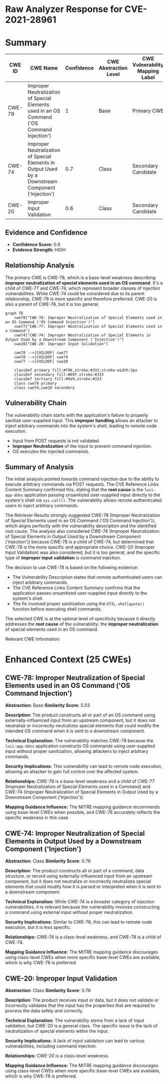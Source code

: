 # Raw Analyzer Response for CVE-2021-28961

# Summary
| CWE ID  | CWE Name                                                                              | Confidence | CWE Abstraction Level | CWE Vulnerability Mapping Label | CWE-Vulnerability Mapping Notes |
|---------|---------------------------------------------------------------------------------------|------------|-----------------------|-----------------------------------|------------------------------------|
| CWE-78  | Improper Neutralization of Special Elements used in an OS Command ('OS Command Injection') | 1          | Base                  | Primary CWE                       | Allowed                            |
| CWE-74 | Improper Neutralization of Special Elements in Output Used by a Downstream Component ('Injection') | 0.7        | Class                  | Secondary Candidate                       | Discouraged (but considered due to parent relationship) |
| CWE-20 | Improper Input Validation                                                              | 0.6         | Class                  | Secondary Candidate                       | Discouraged                       |

## Evidence and Confidence

*   **Confidence Score:** 0.9
*   **Evidence Strength:** HIGH

## Relationship Analysis
The primary CWE is CWE-78, which is a base-level weakness describing **improper neutralization of special elements used in an OS command**. It's a child of CWE-77 and CWE-74, which represent broader classes of injection vulnerabilities. While CWE-74 could be considered due to its parent relationship, CWE-78 is more specific and therefore preferred. CWE-20 is also a parent of CWE-78, but it is too general.

```mermaid
graph TD
    cwe78["CWE-78: Improper Neutralization of Special Elements used in an OS Command ('OS Command Injection')"]
    cwe77["CWE-77: Improper Neutralization of Special Elements used in a Command"]
    cwe74["CWE-74: Improper Neutralization of Special Elements in Output Used by a Downstream Component ('Injection')"]
    cwe20["CWE-20: Improper Input Validation"]

    cwe78 -->|CHILDOF| cwe77
    cwe78 -->|CHILDOF| cwe74
    cwe77 -->|CHILDOF| cwe20

    classDef primary fill:#f96,stroke:#333,stroke-width:2px
    classDef secondary fill:#69f,stroke:#333
    classDef tertiary fill:#9e9,stroke:#333
    class cwe78 primary
    class cwe74,cwe20 secondary
```

## Vulnerability Chain
The vulnerability chain starts with the application's failure to properly sanitize user-supplied input. This **improper handling** allows an attacker to inject arbitrary commands into the system's shell, leading to remote code execution.
  - Input from POST requests is not validated.
  - **Improper Neutralization** of the input to prevent command injection.
  - OS executes the injected commands.

## Summary of Analysis
The initial analysis pointed towards command injection due to the ability to execute arbitrary commands via POST requests. The CVE Reference Links Content Summary confirmed this, stating that the **root cause** is the `luci-app-ddns` application passing unsanitized user-supplied input directly to the system's shell via `sys.call()`. The vulnerability allows remote authenticated users to inject arbitrary commands.

The Retriever Results strongly suggested CWE-78 (Improper Neutralization of Special Elements used in an OS Command ('OS Command Injection')), which aligns perfectly with the vulnerability description and the identified root cause. The analysis also considered CWE-74 (Improper Neutralization of Special Elements in Output Used by a Downstream Component ('Injection')) because CWE-78 is a child of CWE-74, but determined that CWE-78 is the more specific and appropriate choice. CWE-20 (Improper Input Validation) was also considered, but it is too general, and the specific type of **improper input validation** is command injection.

The decision to use CWE-78 is based on the following evidence:

*   The Vulnerability Description states that remote authenticated users can inject arbitrary commands.
*   The CVE Reference Links Content Summary confirms that the application passes unsanitized user-supplied input directly to the system's shell.
*   The fix involved proper sanitization using the `UTIL.shellquote()` function before executing shell commands.

The selected CWE is at the optimal level of specificity because it directly addresses the **root cause** of the vulnerability: the **improper neutralization** of special elements used in an OS command.

Relevant CWE Information:

# Enhanced Context (25 CWEs)

## CWE-78: Improper Neutralization of Special Elements used in an OS Command ('OS Command Injection')
**Abstraction:** Base
**Similarity Score**: 5.03

**Description**:
The product constructs all or part of an OS command using externally-influenced input from an upstream component, but it does not neutralize or incorrectly neutralizes special elements that could modify the intended OS command when it is sent to a downstream component.

**Technical Explanation:**
The vulnerability matches CWE-78 because the `luci-app-ddns` application constructs OS commands using user-supplied input without proper sanitization, allowing attackers to inject arbitrary commands.

**Security Implications:**
This vulnerability can lead to remote code execution, allowing an attacker to gain full control over the affected system.

**Relationships:**
CWE-78 is a base-level weakness and a child of CWE-77 (Improper Neutralization of Special Elements used in a Command) and CWE-74 (Improper Neutralization of Special Elements in Output Used by a Downstream Component ('Injection')).

**Mapping Guidance Influence:**
The MITRE mapping guidance recommends using base-level CWEs when possible, and CWE-78 accurately reflects the specific weakness in this case.

## CWE-74: Improper Neutralization of Special Elements in Output Used by a Downstream Component ('Injection')
**Abstraction**: Class
**Similarity Score**: 0.76

**Description**:
The product constructs all or part of a command, data structure, or record using externally-influenced input from an upstream component, but it does not neutralize or incorrectly neutralizes special elements that could modify how it is parsed or interpreted when it is sent to a downstream component.

**Technical Explanation:**
While CWE-74 is a broader category of injection vulnerabilities, it is relevant because the vulnerability involves constructing a command using external input without proper neutralization.

**Security Implications:**
Similar to CWE-78, this can lead to remote code execution, but it is less specific.

**Relationships:**
CWE-74 is a class-level weakness, and CWE-78 is a child of CWE-74.

**Mapping Guidance Influence:**
The MITRE mapping guidance discourages using class-level CWEs when more specific base-level CWEs are available, which is why CWE-78 is preferred.

## CWE-20: Improper Input Validation
**Abstraction**: Class
**Similarity Score**: 0.76

**Description**:
The product receives input or data, but it does not validate or incorrectly validates that the input has the properties that are required to process the data safely and correctly.

**Technical Explanation:**
The vulnerability stems from a lack of input validation, but CWE-20 is a general class. The specific issue is the lack of neutralization of special elements within the input.

**Security Implications:**
A lack of input validation can lead to various vulnerabilities, including command injection.

**Relationships:**
CWE-20 is a class-level weakness.

**Mapping Guidance Influence:**
The MITRE mapping guidance discourages using class-level CWEs when more specific base-level CWEs are available, which is why CWE-78 is preferred.